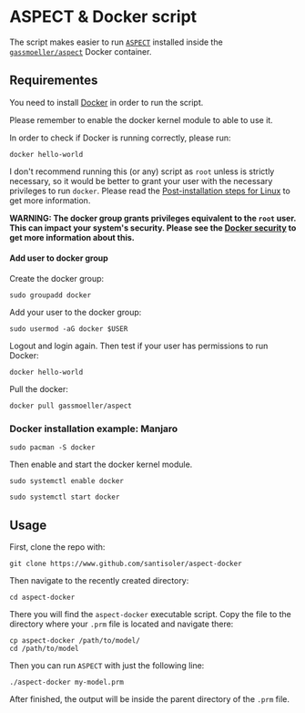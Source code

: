 # ASPECT & Docker script

The script makes easier to run [`ASPECT`](https://aspect.geodynamics.org/) installed
inside the [`gassmoeller/aspect`](https://github.com/gassmoeller/aspect) Docker
container.


## Requirementes

You need to install [Docker](https://www.docker.com/) in order to run the script.

Please remember to enable the docker kernel module to able to use it.

In order to check if Docker is running correctly, please run:

    docker hello-world

I don't recommend running this (or any) script as `root` unless is strictly necessary, so it would be better
to grant your user with the necessary privileges to run `docker`. Please read the [Post-installation steps for Linux](https://docs.docker.com/install/linux/linux-postinstall/) to get more information.

**WARNING: The docker group grants privileges equivalent to the `root` user. This can
impact your system's security. Please see the [Docker security](https://docs.docker.com/engine/security/security/#docker-daemon-attack-surface) to get more information
about this.**

#### Add user to docker group

Create the docker group:

    sudo groupadd docker

Add your user to the docker group:

    sudo usermod -aG docker $USER

Logout and login again. Then test if your user has permissions to run Docker:

    docker hello-world
 
Pull the docker:

    docker pull gassmoeller/aspect
    
    
### Docker installation example: Manjaro

    sudo pacman -S docker

Then enable and start the docker kernel module.
    
    sudo systemctl enable docker
    
    sudo systemctl start docker

    
## Usage

First, clone the repo with:

    git clone https://www.github.com/santisoler/aspect-docker

Then navigate to the recently created directory:

    cd aspect-docker

There you will find the `aspect-docker` executable script.
Copy the file to the directory where your `.prm` file is located and navigate there:

    cp aspect-docker /path/to/model/
    cd /path/to/model

Then you can run `ASPECT` with just the following line:

    ./aspect-docker my-model.prm

After finished, the output will be inside the parent directory of the `.prm` file.
